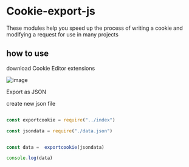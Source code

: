 # Cookie-export-js
These modules help you speed up the process of writing a cookie and modifying a request for use in many projects


## how to use

download Cookie Editor extensions

![image](https://github.com/moomle0000/Cookie-export-js/assets/68758566/eb68ce23-4ffb-43ae-bfa2-ae417639a1df)

Export as JSON 

create new json file 


```js

const exportcookie = require("../index")

const jsondata = require("./data.json")


const data =  exportcookie(jsondata)

console.log(data)


```

